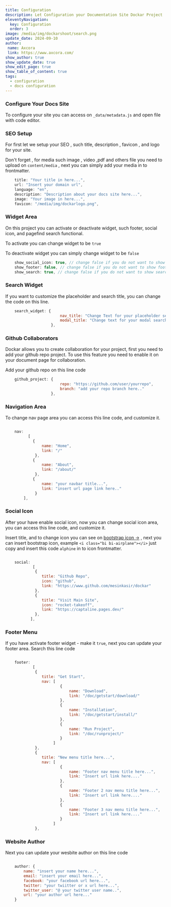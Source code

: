 ```yaml
---
title: Configuration
description: Let Configuration your Documentation Site Dockar Project
eleventyNavigation:
  key: Configuration
  order: 3
image: /media/img/dockarshoot/search.png
update_date: 2024-09-10
author:
 name: Axcora
 link: https://www.axcora.com/
show_author: true
show_update_date: true
show_edit_page: true
show_table_of_content: true
tags:
  - configuration
  - docs configuration
---
```

### Configure Your Docs Site

To configure your site you can access on `_data/metadata.js` and open file with code editor.

### SEO Setup

For first let we setup your SEO , such title, description , favicon , and logo for your site.

Don't forget , for media such image , video ,pdf and others file you need to upload on `content/media` , next you can simply add your media in to frontmatter.

```js
	title: "Your title in here...",
	url: "Insert your domain url",
	language: "en",
	description: "Description about your docs site here...",
	image: "Your image in here...",
	favicon: "/media/img/dockarlogo.png",
```

### Widget Area

On this project you can activate or deactivate widget, such footer, social icon, and pagefind search functional.

To activate you can change widget to be `true`

To deactivate widget you can simply change widget to be `false`

```js
	show_social_icon: true, // change false if you do not want to show social icon navbar
	show_footer: false, // change false if you do not want to show footer
	show_search: true, // change false if you do not want to show search widget
```

### Search Widget

If you want to customize the placeholder and search title, you can change the code on this line.

```js
    search_widget: {
                        nav_title: "Change Text for your placeholder search widget here...",
                        modal_title: "Change text for your modal search title in here..."
                    },
```

### Github Collaborators

Dockar allows you to create collaboration for your project, first you need to add your github repo project. To use this feature you need to enable it on your document page for collaboration.

Add your github repo on this line code

```js
    github_project: {
                        repo: "https://github.com/user/yourrepo",
                        branch: "add your repo branch here.."
                    },
```

### Navigation Area

To change nav page area you can access this line code, and customize it.

```js

	nav: 
          [
            {
        		name: "Home",
		        link: "/"
	         },
            {
        		name: "About",
		        link: "/about/"
	         },
            {
        		name: "your navbar title...",
		        link: "insert url page link here.."
	         }
        ],
```

### Social Icon

After your have enable social icon, now you can change social icon area, you can access this line code, and customize it.

Insert title, and to change icon you can see on [bootstrap icon →](https://icons.getbootstrap.com/) , next you can insert bootstrap icon, example `<i class="bi bi-airplane"></i>` just copy and insert this code `alphine` in to icon frontmatter.

```js

	social:
            [
             {
        		title: "Github Repo",
        		icon: "github",
		        link: "https://www.github.com/mesinkasir/dockar"
	         },
             {
        		title: "Visit Main Site",
        		icon: "rocket-takeoff",
		        link: "https://captaline.pages.dev/"
	         },
           ],
```
### Footer Menu

If you have activate footer widget - make it `true`, next you can update your footer area. Search this line code

```js

	footer:
            [
             {
        		title: "Get Start",
        		nav: [
                        { 
                            name: "Download",
                            link: "/doc/getstart/download/"
                        },
                        { 
                            name: "Installation",
                            link: "/doc/getstart/install/"
                        },
                        { 
                            name: "Run Project",
                            link: "/doc/runproject/"
                        }
                     ]
	         },
             {
        		title: "New menu title here...",
        		nav: [
                        { 
                            name: "Footer nav menu title here...",
                            link: "Insert url link here...."
                        },
                        { 
                            name: "Footer 2 nav menu title here...",
                            link: "Insert url link here...."
                        },
                        { 
                            name: "Footer 3 nav menu title here...",
                            link: "Insert url link here...."
                        }
                     ]
	         },
```
### Website Author

Next you can update your wesbite author on this line code

```js

	author: {
		name: "insert your name here...",
		email: "insert your email here...",
		facebook: "your facebook url here...",
		twitter: "your twiitter or x url here...",
		twitter_user: "@ your twitter user name..",
		url: "your author url here..."
	}
```
